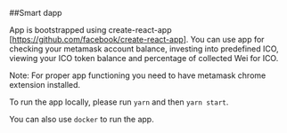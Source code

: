 ##Smart dapp

App is bootstrapped using create-react-app [https://github.com/facebook/create-react-app]. You can use app for checking your metamask account balance, investing into predefined ICO, viewing your ICO token balance and percentage of collected Wei for ICO.

Note: For proper app functioning you need to have metamask chrome extension installed.

To run the app locally, please run `yarn` and then `yarn start`.

You can also use `docker` to run the app.
